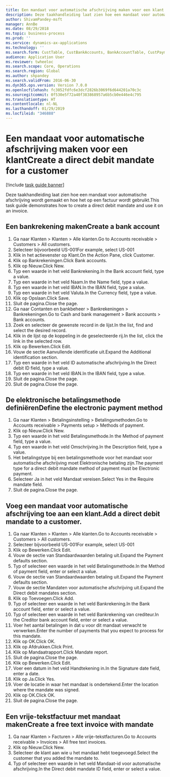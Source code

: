 ```yaml
---
title: Een mandaat voor automatische afschrijving maken voor een klant
description: Deze taakhandleiding laat zien hoe een mandaat voor automatische afschrijving wordt gemaakt en hoe het op een factuur wordt gebruikt.
author: ShivamPandey-msft
manager: AnnBe
ms.date: 08/29/2018
ms.topic: business-process
ms.prod: ''
ms.service: dynamics-ax-applications
ms.technology: ''
ms.search.form: CustTable, CustBankAccounts, BankAccountTable, CustPaymMode, CustDirectDebitMandate, BankAccountTableLookUp, SrsReportViewerForm,  LogisticsAddressCityLookup, CustFreeInvoice, CustTableLookup
audience: Application User
ms.reviewer: twheeloc
ms.search.scope: Core, Operations
ms.search.region: Global
ms.author: shpandey
ms.search.validFrom: 2016-06-30
ms.dyn365.ops.version: Version 7.0.0
ms.openlocfilehash: fc3052fdfc6e3dcf2826b3069f6d644201a70c3c
ms.sourcegitcommit: 0f530e5f72a40f383868957a6b5cb0e446e4c795
ms.translationtype: HT
ms.contentlocale: nl-NL
ms.lasthandoff: 01/29/2019
ms.locfileid: "346888"
---
```

# <a name="create-a-direct-debit-mandate-for-a-customer"></a><span data-ttu-id="75e40-103">Een mandaat voor automatische afschrijving maken voor een klant</span><span class="sxs-lookup"><span data-stu-id="75e40-103">Create a direct debit mandate for a customer</span></span>

[!include [task guide banner](../../includes/task-guide-banner.md)]

<span data-ttu-id="75e40-104">Deze taakhandleiding laat zien hoe een mandaat voor automatische afschrijving wordt gemaakt en hoe het op een factuur wordt gebruikt.</span><span class="sxs-lookup"><span data-stu-id="75e40-104">This task guide demonstrates how to create a direct debit mandate and use it on an invoice.</span></span>


## <a name="create-a-bank-account"></a><span data-ttu-id="75e40-105">Een bankrekening maken</span><span class="sxs-lookup"><span data-stu-id="75e40-105">Create a bank account</span></span>
1. <span data-ttu-id="75e40-106">Ga naar Klanten > Klanten > Alle klanten.</span><span class="sxs-lookup"><span data-stu-id="75e40-106">Go to Accounts receivable > Customers > All customers.</span></span>
2. <span data-ttu-id="75e40-107">Selecteer bijvoorbeeld US-001</span><span class="sxs-lookup"><span data-stu-id="75e40-107">For example, select US-001</span></span>
3. <span data-ttu-id="75e40-108">Klik in het actievenster op Klant.</span><span class="sxs-lookup"><span data-stu-id="75e40-108">On the Action Pane, click Customer.</span></span>
4. <span data-ttu-id="75e40-109">Klik op Bankrekeningen.</span><span class="sxs-lookup"><span data-stu-id="75e40-109">Click Bank accounts.</span></span>
5. <span data-ttu-id="75e40-110">Klik op Nieuw.</span><span class="sxs-lookup"><span data-stu-id="75e40-110">Click New.</span></span>
6. <span data-ttu-id="75e40-111">Typ een waarde in het veld Bankrekening.</span><span class="sxs-lookup"><span data-stu-id="75e40-111">In the Bank account field, type a value.</span></span>
7. <span data-ttu-id="75e40-112">Typ een waarde in het veld Naam.</span><span class="sxs-lookup"><span data-stu-id="75e40-112">In the Name field, type a value.</span></span>
8. <span data-ttu-id="75e40-113">Typ een waarde in het veld IBAN.</span><span class="sxs-lookup"><span data-stu-id="75e40-113">In the IBAN field, type a value.</span></span>
9. <span data-ttu-id="75e40-114">Typ een waarde in het veld Valuta.</span><span class="sxs-lookup"><span data-stu-id="75e40-114">In the Currency field, type a value.</span></span>
10. <span data-ttu-id="75e40-115">Klik op Opslaan.</span><span class="sxs-lookup"><span data-stu-id="75e40-115">Click Save.</span></span>
11. <span data-ttu-id="75e40-116">Sluit de pagina.</span><span class="sxs-lookup"><span data-stu-id="75e40-116">Close the page.</span></span>
12. <span data-ttu-id="75e40-117">Ga naar Contanten en bankbeheer > Bankrekeningen > Bankrekeningen.</span><span class="sxs-lookup"><span data-stu-id="75e40-117">Go to Cash and bank management > Bank accounts > Bank accounts.</span></span>
13. <span data-ttu-id="75e40-118">Zoek en selecteer de gewenste record in de lijst.</span><span class="sxs-lookup"><span data-stu-id="75e40-118">In the list, find and select the desired record.</span></span>
14. <span data-ttu-id="75e40-119">Klik in de lijst op de koppeling in de geselecteerde rij.</span><span class="sxs-lookup"><span data-stu-id="75e40-119">In the list, click the link in the selected row.</span></span>
15. <span data-ttu-id="75e40-120">Klik op Bewerken.</span><span class="sxs-lookup"><span data-stu-id="75e40-120">Click Edit.</span></span>
16. <span data-ttu-id="75e40-121">Vouw de sectie Aanvullende identificatie uit.</span><span class="sxs-lookup"><span data-stu-id="75e40-121">Expand the Additional identification section.</span></span>
17. <span data-ttu-id="75e40-122">Typ een waarde in het veld ID automatische afschrijving.</span><span class="sxs-lookup"><span data-stu-id="75e40-122">In the Direct debit ID field, type a value.</span></span>
18. <span data-ttu-id="75e40-123">Typ een waarde in het veld IBAN.</span><span class="sxs-lookup"><span data-stu-id="75e40-123">In the IBAN field, type a value.</span></span>
19. <span data-ttu-id="75e40-124">Sluit de pagina.</span><span class="sxs-lookup"><span data-stu-id="75e40-124">Close the page.</span></span>
20. <span data-ttu-id="75e40-125">Sluit de pagina.</span><span class="sxs-lookup"><span data-stu-id="75e40-125">Close the page.</span></span>

## <a name="define-the-electronic-payment-method"></a><span data-ttu-id="75e40-126">De elektronische betalingsmethode definiëren</span><span class="sxs-lookup"><span data-stu-id="75e40-126">Define the electronic payment method</span></span>
1. <span data-ttu-id="75e40-127">Ga naar Klanten > Betalingsinstelling > Betalingsmethoden.</span><span class="sxs-lookup"><span data-stu-id="75e40-127">Go to Accounts receivable > Payments setup > Methods of payment.</span></span>
2. <span data-ttu-id="75e40-128">Klik op Nieuw.</span><span class="sxs-lookup"><span data-stu-id="75e40-128">Click New.</span></span>
3. <span data-ttu-id="75e40-129">Typ een waarde in het veld Betalingsmethode.</span><span class="sxs-lookup"><span data-stu-id="75e40-129">In the Method of payment field, type a value.</span></span>
4. <span data-ttu-id="75e40-130">Typ een waarde in het veld Omschrijving.</span><span class="sxs-lookup"><span data-stu-id="75e40-130">In the Description field, type a value.</span></span>
5. <span data-ttu-id="75e40-131">Het betalingstype bij een betalingsmethode voor het mandaat voor automatische afschrijving moet Elektronische betaling zijn.</span><span class="sxs-lookup"><span data-stu-id="75e40-131">The payment type for a direct debit mandate method of payment must be Electronic payment.</span></span>
6. <span data-ttu-id="75e40-132">Selecteer Ja in het veld Mandaat vereisen.</span><span class="sxs-lookup"><span data-stu-id="75e40-132">Select Yes in the Require mandate field.</span></span>
7. <span data-ttu-id="75e40-133">Sluit de pagina.</span><span class="sxs-lookup"><span data-stu-id="75e40-133">Close the page.</span></span>

## <a name="add-a-direct-debit-mandate-to-a-customer"></a><span data-ttu-id="75e40-134">Voeg een mandaat voor automatische afschrijving toe aan een klant.</span><span class="sxs-lookup"><span data-stu-id="75e40-134">Add a direct debit mandate to a customer.</span></span>
1. <span data-ttu-id="75e40-135">Ga naar Klanten > Klanten > Alle klanten.</span><span class="sxs-lookup"><span data-stu-id="75e40-135">Go to Accounts receivable > Customers > All customers.</span></span>
2. <span data-ttu-id="75e40-136">Selecteer bijvoorbeeld US-001</span><span class="sxs-lookup"><span data-stu-id="75e40-136">For example, select US-001</span></span>
3. <span data-ttu-id="75e40-137">Klik op Bewerken.</span><span class="sxs-lookup"><span data-stu-id="75e40-137">Click Edit.</span></span>
4. <span data-ttu-id="75e40-138">Vouw de sectie van Standaardwaarden betaling uit.</span><span class="sxs-lookup"><span data-stu-id="75e40-138">Expand the Payment defaults section.</span></span>
5. <span data-ttu-id="75e40-139">Typ of selecteer een waarde in het veld Betalingsmethode.</span><span class="sxs-lookup"><span data-stu-id="75e40-139">In the Method of payment field, enter or select a value.</span></span>
6. <span data-ttu-id="75e40-140">Vouw de sectie van Standaardwaarden betaling uit.</span><span class="sxs-lookup"><span data-stu-id="75e40-140">Expand the Payment defaults section.</span></span>
7. <span data-ttu-id="75e40-141">Vouw de sectie Mandaten voor automatische afschrijving uit.</span><span class="sxs-lookup"><span data-stu-id="75e40-141">Expand the Direct debit mandates section.</span></span>
8. <span data-ttu-id="75e40-142">Klik op Toevoegen.</span><span class="sxs-lookup"><span data-stu-id="75e40-142">Click Add.</span></span>
9. <span data-ttu-id="75e40-143">Typ of selecteer een waarde in het veld Bankrekening.</span><span class="sxs-lookup"><span data-stu-id="75e40-143">In the Bank account field, enter or select a value.</span></span>
10. <span data-ttu-id="75e40-144">Typ of selecteer een waarde in het veld Bankrekening van crediteur.</span><span class="sxs-lookup"><span data-stu-id="75e40-144">In the Creditor bank account field, enter or select a value.</span></span>
11. <span data-ttu-id="75e40-145">Voer het aantal betalingen in dat u voor dit mandaat verwacht te verwerken.</span><span class="sxs-lookup"><span data-stu-id="75e40-145">Enter the number of payments that you expect to process for this mandate.</span></span>
12. <span data-ttu-id="75e40-146">Klik op OK.</span><span class="sxs-lookup"><span data-stu-id="75e40-146">Click OK.</span></span>
13. <span data-ttu-id="75e40-147">Klik op Afdrukken.</span><span class="sxs-lookup"><span data-stu-id="75e40-147">Click Print.</span></span>
14. <span data-ttu-id="75e40-148">Klik op Mandaatrapport.</span><span class="sxs-lookup"><span data-stu-id="75e40-148">Click Mandate report.</span></span>
15. <span data-ttu-id="75e40-149">Sluit de pagina.</span><span class="sxs-lookup"><span data-stu-id="75e40-149">Close the page.</span></span>
16. <span data-ttu-id="75e40-150">Klik op Bewerken.</span><span class="sxs-lookup"><span data-stu-id="75e40-150">Click Edit.</span></span>
17. <span data-ttu-id="75e40-151">Voer een datum in het veld Handtekening in.</span><span class="sxs-lookup"><span data-stu-id="75e40-151">In the Signature date field, enter a date.</span></span>
18. <span data-ttu-id="75e40-152">Klik op Ja.</span><span class="sxs-lookup"><span data-stu-id="75e40-152">Click Yes.</span></span>
19. <span data-ttu-id="75e40-153">Voer de locatie in waar het mandaat is ondertekend.</span><span class="sxs-lookup"><span data-stu-id="75e40-153">Enter the location where the mandate was signed.</span></span>
20. <span data-ttu-id="75e40-154">Klik op OK.</span><span class="sxs-lookup"><span data-stu-id="75e40-154">Click OK.</span></span>
21. <span data-ttu-id="75e40-155">Sluit de pagina.</span><span class="sxs-lookup"><span data-stu-id="75e40-155">Close the page.</span></span>

## <a name="create-a-free-text-invoice-with-mandate"></a><span data-ttu-id="75e40-156">Een vrije-tekstfactuur met mandaat maken</span><span class="sxs-lookup"><span data-stu-id="75e40-156">Create a free text invoice with mandate</span></span>
1. <span data-ttu-id="75e40-157">Ga naar Klanten > Facturen > Alle vrije-tekstfacturen.</span><span class="sxs-lookup"><span data-stu-id="75e40-157">Go to Accounts receivable > Invoices > All free text invoices.</span></span>
2. <span data-ttu-id="75e40-158">Klik op Nieuw.</span><span class="sxs-lookup"><span data-stu-id="75e40-158">Click New.</span></span>
3. <span data-ttu-id="75e40-159">Selecteer de klant aan wie u het mandaat hebt toegevoegd.</span><span class="sxs-lookup"><span data-stu-id="75e40-159">Select the customer that you added the mandate to.</span></span>
4. <span data-ttu-id="75e40-160">Typ of selecteer een waarde in het veld Mandaat-id voor automatische afschrijving.</span><span class="sxs-lookup"><span data-stu-id="75e40-160">In the Direct debit mandate ID field, enter or select a value.</span></span>

